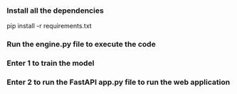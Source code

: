### Install all the dependencies

pip install -r requirements.txt

### Run the engine.py file to execute the code

### Enter 1 to train the model

### Enter 2 to run the FastAPI app.py file to run the web application
